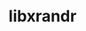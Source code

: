 ---
title: "libxrandr"
layout: cache
categories: [package, develop]
meta: {"versions": ["1.5.3"], "compilers": ["gcc@=11.1.0", "gcc@=11.3.0", "gcc@=11.4.0", "gcc@=7.3.1"], "oss": ["amzn2", "ubuntu20.04", "ubuntu22.04"], "platforms": ["linux"], "targets": ["aarch64", "neoverse_n1", "x86_64_v3"], "stacks": ["aws-isc", "aws-isc-aarch64", "data-vis-sdk", "e4s", "gpu-tests", "ml-linux-x86_64-rocm", "root"], "num_specs": 20, "num_specs_by_stack": {"aws-isc-aarch64": 6, "root": 20, "aws-isc": 3, "gpu-tests": 3, "e4s": 3, "data-vis-sdk": 3, "ml-linux-x86_64-rocm": 5}}
spec_details: [{"hash": "4pnxioddhznxqugz2ph4uqfdxqh6rzmm", "compiler": "gcc@=7.3.1", "versions": ["1.5.3"], "os": "amzn2", "platform": "linux", "target": "aarch64", "variants": ["build_system=autotools"], "stacks": ["aws-isc-aarch64", "root"], "size": "-", "tarball": "https://binaries.spack.io/develop/build_cache/linux-amzn2-aarch64/gcc-7.3.1/libxrandr-1.5.3/linux-amzn2-aarch64-gcc-7.3.1-libxrandr-1.5.3-4pnxioddhznxqugz2ph4uqfdxqh6rzmm.spack"}, {"hash": "ouikv6z4ck6nd6heswxfh3s67f4b42b4", "compiler": "gcc@=7.3.1", "versions": ["1.5.3"], "os": "amzn2", "platform": "linux", "target": "aarch64", "variants": ["build_system=autotools"], "stacks": ["aws-isc-aarch64", "root"], "size": "-", "tarball": "https://binaries.spack.io/develop/build_cache/linux-amzn2-aarch64/gcc-7.3.1/libxrandr-1.5.3/linux-amzn2-aarch64-gcc-7.3.1-libxrandr-1.5.3-ouikv6z4ck6nd6heswxfh3s67f4b42b4.spack"}, {"hash": "jccpoamvryam2l45ee7cfeimjh7lmlhh", "compiler": "gcc@=7.3.1", "versions": ["1.5.3"], "os": "amzn2", "platform": "linux", "target": "aarch64", "variants": ["build_system=autotools"], "stacks": ["aws-isc-aarch64", "root"], "size": "-", "tarball": "https://binaries.spack.io/develop/build_cache/linux-amzn2-aarch64/gcc-7.3.1/libxrandr-1.5.3/linux-amzn2-aarch64-gcc-7.3.1-libxrandr-1.5.3-jccpoamvryam2l45ee7cfeimjh7lmlhh.spack"}, {"hash": "6hncd6dxaekhjxy7obu43drswqlwhgdl", "compiler": "gcc@=7.3.1", "versions": ["1.5.3"], "os": "amzn2", "platform": "linux", "target": "neoverse_n1", "variants": ["build_system=autotools"], "stacks": ["aws-isc-aarch64", "root"], "size": "-", "tarball": "https://binaries.spack.io/develop/build_cache/linux-amzn2-neoverse_n1/gcc-7.3.1/libxrandr-1.5.3/linux-amzn2-neoverse_n1-gcc-7.3.1-libxrandr-1.5.3-6hncd6dxaekhjxy7obu43drswqlwhgdl.spack"}, {"hash": "ia36ljnqtydnpdgx737mh7m5zoqvv5qi", "compiler": "gcc@=7.3.1", "versions": ["1.5.3"], "os": "amzn2", "platform": "linux", "target": "neoverse_n1", "variants": ["build_system=autotools"], "stacks": ["aws-isc-aarch64", "root"], "size": "-", "tarball": "https://binaries.spack.io/develop/build_cache/linux-amzn2-neoverse_n1/gcc-7.3.1/libxrandr-1.5.3/linux-amzn2-neoverse_n1-gcc-7.3.1-libxrandr-1.5.3-ia36ljnqtydnpdgx737mh7m5zoqvv5qi.spack"}, {"hash": "i2lfmzym26qolvtecn3smnwq5zh2cxoi", "compiler": "gcc@=7.3.1", "versions": ["1.5.3"], "os": "amzn2", "platform": "linux", "target": "neoverse_n1", "variants": ["build_system=autotools"], "stacks": ["aws-isc-aarch64", "root"], "size": "-", "tarball": "https://binaries.spack.io/develop/build_cache/linux-amzn2-neoverse_n1/gcc-7.3.1/libxrandr-1.5.3/linux-amzn2-neoverse_n1-gcc-7.3.1-libxrandr-1.5.3-i2lfmzym26qolvtecn3smnwq5zh2cxoi.spack"}, {"hash": "hpfqnboh3z3saop5zdkzbpzwc4hpt3d2", "compiler": "gcc@=7.3.1", "versions": ["1.5.3"], "os": "amzn2", "platform": "linux", "target": "x86_64_v3", "variants": ["build_system=autotools"], "stacks": ["root", "aws-isc"], "size": "-", "tarball": "https://binaries.spack.io/develop/build_cache/linux-amzn2-x86_64_v3/gcc-7.3.1/libxrandr-1.5.3/linux-amzn2-x86_64_v3-gcc-7.3.1-libxrandr-1.5.3-hpfqnboh3z3saop5zdkzbpzwc4hpt3d2.spack"}, {"hash": "dgm5sy2cp4jp6xfdv4xirbajkrwi2f6f", "compiler": "gcc@=7.3.1", "versions": ["1.5.3"], "os": "amzn2", "platform": "linux", "target": "x86_64_v3", "variants": ["build_system=autotools"], "stacks": ["root", "aws-isc"], "size": "-", "tarball": "https://binaries.spack.io/develop/build_cache/linux-amzn2-x86_64_v3/gcc-7.3.1/libxrandr-1.5.3/linux-amzn2-x86_64_v3-gcc-7.3.1-libxrandr-1.5.3-dgm5sy2cp4jp6xfdv4xirbajkrwi2f6f.spack"}, {"hash": "htd64lqzly6vm3rihnxtksqb2hxziwv7", "compiler": "gcc@=7.3.1", "versions": ["1.5.3"], "os": "amzn2", "platform": "linux", "target": "x86_64_v3", "variants": ["build_system=autotools"], "stacks": ["root", "aws-isc"], "size": "-", "tarball": "https://binaries.spack.io/develop/build_cache/linux-amzn2-x86_64_v3/gcc-7.3.1/libxrandr-1.5.3/linux-amzn2-x86_64_v3-gcc-7.3.1-libxrandr-1.5.3-htd64lqzly6vm3rihnxtksqb2hxziwv7.spack"}, {"hash": "q47a2t7u2o62em6heqv6bvfhzzcav5eo", "compiler": "gcc@=11.1.0", "versions": ["1.5.3"], "os": "ubuntu20.04", "platform": "linux", "target": "x86_64_v3", "variants": ["build_system=autotools"], "stacks": ["root", "gpu-tests", "e4s"], "size": "-", "tarball": "https://binaries.spack.io/develop/build_cache/linux-ubuntu20.04-x86_64_v3/gcc-11.1.0/libxrandr-1.5.3/linux-ubuntu20.04-x86_64_v3-gcc-11.1.0-libxrandr-1.5.3-q47a2t7u2o62em6heqv6bvfhzzcav5eo.spack"}, {"hash": "rvwty5xzaekdchteysrdznv43hehmlqr", "compiler": "gcc@=11.1.0", "versions": ["1.5.3"], "os": "ubuntu20.04", "platform": "linux", "target": "x86_64_v3", "variants": ["build_system=autotools"], "stacks": ["root", "gpu-tests", "e4s"], "size": "-", "tarball": "https://binaries.spack.io/develop/build_cache/linux-ubuntu20.04-x86_64_v3/gcc-11.1.0/libxrandr-1.5.3/linux-ubuntu20.04-x86_64_v3-gcc-11.1.0-libxrandr-1.5.3-rvwty5xzaekdchteysrdznv43hehmlqr.spack"}, {"hash": "7ytdnjb4ilz546oo6wbsprcliyd5cgja", "compiler": "gcc@=11.1.0", "versions": ["1.5.3"], "os": "ubuntu20.04", "platform": "linux", "target": "x86_64_v3", "variants": ["build_system=autotools"], "stacks": ["root", "gpu-tests", "e4s"], "size": "-", "tarball": "https://binaries.spack.io/develop/build_cache/linux-ubuntu20.04-x86_64_v3/gcc-11.1.0/libxrandr-1.5.3/linux-ubuntu20.04-x86_64_v3-gcc-11.1.0-libxrandr-1.5.3-7ytdnjb4ilz546oo6wbsprcliyd5cgja.spack"}, {"hash": "fmacodflypafvsprzfubwqzrjanas5qq", "compiler": "gcc@=11.1.0", "versions": ["1.5.3"], "os": "ubuntu20.04", "platform": "linux", "target": "x86_64_v3", "variants": ["build_system=autotools"], "stacks": ["data-vis-sdk", "root"], "size": "-", "tarball": "https://binaries.spack.io/develop/build_cache/linux-ubuntu20.04-x86_64_v3/gcc-11.1.0/libxrandr-1.5.3/linux-ubuntu20.04-x86_64_v3-gcc-11.1.0-libxrandr-1.5.3-fmacodflypafvsprzfubwqzrjanas5qq.spack"}, {"hash": "3zmice37f5vjmi4ewjjpr52kmj64yyqb", "compiler": "gcc@=11.1.0", "versions": ["1.5.3"], "os": "ubuntu20.04", "platform": "linux", "target": "x86_64_v3", "variants": ["build_system=autotools"], "stacks": ["data-vis-sdk", "root"], "size": "-", "tarball": "https://binaries.spack.io/develop/build_cache/linux-ubuntu20.04-x86_64_v3/gcc-11.1.0/libxrandr-1.5.3/linux-ubuntu20.04-x86_64_v3-gcc-11.1.0-libxrandr-1.5.3-3zmice37f5vjmi4ewjjpr52kmj64yyqb.spack"}, {"hash": "vnxifdtjteblkzqn5py62swfkurssgio", "compiler": "gcc@=11.1.0", "versions": ["1.5.3"], "os": "ubuntu20.04", "platform": "linux", "target": "x86_64_v3", "variants": ["build_system=autotools"], "stacks": ["data-vis-sdk", "root"], "size": "-", "tarball": "https://binaries.spack.io/develop/build_cache/linux-ubuntu20.04-x86_64_v3/gcc-11.1.0/libxrandr-1.5.3/linux-ubuntu20.04-x86_64_v3-gcc-11.1.0-libxrandr-1.5.3-vnxifdtjteblkzqn5py62swfkurssgio.spack"}, {"hash": "ub4x75xndkowthuzntie37v43nw6r6lf", "compiler": "gcc@=11.3.0", "versions": ["1.5.3"], "os": "ubuntu22.04", "platform": "linux", "target": "x86_64_v3", "variants": ["build_system=autotools"], "stacks": ["ml-linux-x86_64-rocm", "root"], "size": "-", "tarball": "https://binaries.spack.io/develop/build_cache/linux-ubuntu22.04-x86_64_v3/gcc-11.3.0/libxrandr-1.5.3/linux-ubuntu22.04-x86_64_v3-gcc-11.3.0-libxrandr-1.5.3-ub4x75xndkowthuzntie37v43nw6r6lf.spack"}, {"hash": "djfps3a36ddmlschqcxsulbw3mrdhn27", "compiler": "gcc@=11.3.0", "versions": ["1.5.3"], "os": "ubuntu22.04", "platform": "linux", "target": "x86_64_v3", "variants": ["build_system=autotools"], "stacks": ["ml-linux-x86_64-rocm", "root"], "size": "-", "tarball": "https://binaries.spack.io/develop/build_cache/linux-ubuntu22.04-x86_64_v3/gcc-11.3.0/libxrandr-1.5.3/linux-ubuntu22.04-x86_64_v3-gcc-11.3.0-libxrandr-1.5.3-djfps3a36ddmlschqcxsulbw3mrdhn27.spack"}, {"hash": "scvyfgp6doxr4gpa2ry43s7ud2bawzch", "compiler": "gcc@=11.3.0", "versions": ["1.5.3"], "os": "ubuntu22.04", "platform": "linux", "target": "x86_64_v3", "variants": ["build_system=autotools"], "stacks": ["ml-linux-x86_64-rocm", "root"], "size": "-", "tarball": "https://binaries.spack.io/develop/build_cache/linux-ubuntu22.04-x86_64_v3/gcc-11.3.0/libxrandr-1.5.3/linux-ubuntu22.04-x86_64_v3-gcc-11.3.0-libxrandr-1.5.3-scvyfgp6doxr4gpa2ry43s7ud2bawzch.spack"}, {"hash": "4hyhbu3diw2ukdzmgg6gxduug3jggbc3", "compiler": "gcc@=11.3.0", "versions": ["1.5.3"], "os": "ubuntu22.04", "platform": "linux", "target": "x86_64_v3", "variants": ["build_system=autotools"], "stacks": ["ml-linux-x86_64-rocm", "root"], "size": "-", "tarball": "https://binaries.spack.io/develop/build_cache/linux-ubuntu22.04-x86_64_v3/gcc-11.3.0/libxrandr-1.5.3/linux-ubuntu22.04-x86_64_v3-gcc-11.3.0-libxrandr-1.5.3-4hyhbu3diw2ukdzmgg6gxduug3jggbc3.spack"}, {"hash": "5nhvasdycjyv5w4zlc2lmvsf52du3mna", "compiler": "gcc@=11.4.0", "versions": ["1.5.3"], "os": "ubuntu22.04", "platform": "linux", "target": "x86_64_v3", "variants": ["build_system=autotools"], "stacks": ["ml-linux-x86_64-rocm", "root"], "size": "-", "tarball": "https://binaries.spack.io/develop/build_cache/linux-ubuntu22.04-x86_64_v3/gcc-11.4.0/libxrandr-1.5.3/linux-ubuntu22.04-x86_64_v3-gcc-11.4.0-libxrandr-1.5.3-5nhvasdycjyv5w4zlc2lmvsf52du3mna.spack"}]
---